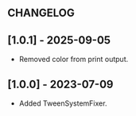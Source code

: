 ## CHANGELOG

## [1.0.1] - 2025-09-05
- Removed color from print output.

## [1.0.0] - 2023-07-09
- Added TweenSystemFixer.